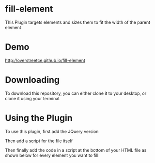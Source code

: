 fill-element
============

This Plugin targets elements and sizes them to fit the width of the parent element

Demo
=====

http://overstreetce.github.io/fill-element

Downloading
============

To download this repository, you can either clone it to your desktop, or clone it using your terminal.

Using the Plugin
=================

To use this plugin, first add the JQuery version

<script type = "text/javascript" src = "path/jquery.js"></script>

Then add a script for the file itself

<script type = "text/javascript" src = "path/fill.js"></script>

Then finally add the code in a script at the bottom of your HTML file as shown below for every element you want to fill

<script>

$(document).ready(function(){
$("element").fill({margin: value, percentage: value});
});


License
========

MIT License 

Copyright 2014 Chelsea Overstreet

